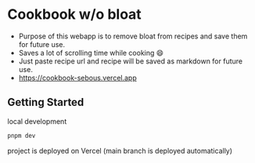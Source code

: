 # Cookbook w/o bloat
- Purpose of this webapp is to remove bloat from recipes and save them for future use. 
- Saves a lot of scrolling time while cooking 😄
- Just paste recipe url and recipe will be saved as markdown for future use.
- https://cookbook-sebous.vercel.app

## Getting Started

local development
```bash
pnpm dev
```

project is deployed on Vercel (main branch is deployed automatically)
